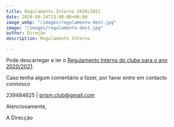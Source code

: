 ```yaml
---
title: Regulamento Interno 2020/2021
date: 2020-09-24T23:00:00+00:00
image_webp: "/images/regulamento-dest.jpg"
image: "/images/regulamento-dest.jpg"
author: Direção
description: Regulamento Interno

---
```

Pode descarregar e ler o [Regulamento Interno do clube para o ano 2020/2021](/images/regulamento-interno-para-a-organizacao-das-atividades.pdf "Regulamento Interno do clube para o ano 2020/2021").

Caso tenha algum comentário a fazer, por favor entre em contacto connosco

239484625 | prism.club@gmail.com

Atenciosamente,

A Direcção
